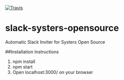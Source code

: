 [![Travis](https://img.shields.io/travis/rust-lang/rust.svg?style=plastic)](https://github.com/systers/slack-systers-opensource)

# slack-systers-opensource
Automatic Slack Inviter for Systers Open Source 

##Installation Instructions
1. npm install
2. npm start
3. Open localhost:3000/ on your browser